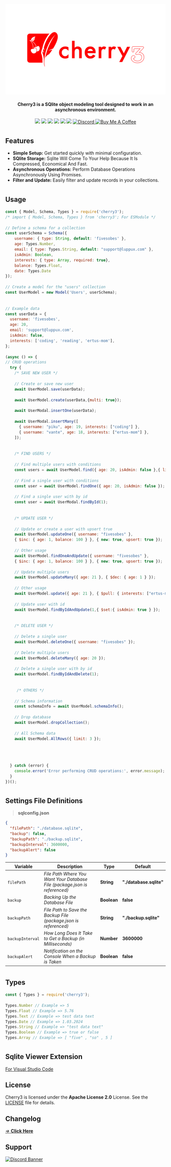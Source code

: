 <br/>
<img src="./assets/package-logo.png">
<h4 align="center">Cherry3 is a SQlite object modeling tool designed to work in an asynchronous environment.</h6>
<p align="center">
<img src="https://img.shields.io/npm/v/cherry3?style=for-the-badge">
<img src="https://img.shields.io/github/repo-size/Bes-js/cherry3?style=for-the-badge"> 
<img src="https://img.shields.io/npm/l/cherry3?style=for-the-badge"> 
<img src="https://img.shields.io/npm/dt/cherry3?style=for-the-badge"> 
<img src="https://img.shields.io/github/package-json/dependency-version/Bes-js/cherry3/knex?style=for-the-badge">
<img src="https://img.shields.io/github/package-json/dependency-version/Bes-js/cherry3/sqlite3?style=for-the-badge"> 
<a href="https://discord.gg/luppux" target="_blank"> 
<img alt="Discord" src="https://img.shields.io/badge/Support-Click%20here-7289d9?style=for-the-badge&logo=discord"> 
</a>
<a href="https://www.buymeacoffee.com/beykant" target="_blank">
<img src="https://cdn.buymeacoffee.com/buttons/v2/default-yellow.png" width="120px" height="30px" alt="Buy Me A Coffee">
</a>
</p>

#
## Features

* **Simple Setup:** Get started quickly with minimal configuration.
* **SQlite Storage:** Sqlite Will Come To Your Help Because It Is Compressed, Economical And Fast.
* **Asynchronous Operations:** Perform Database Operations Asynchronously Using Promises.
* **Filter and Update:** Easily filter and update records in your collections.
#
## Usage
```js
const { Model, Schema, Types } = require('cherry3');
/* import { Model, Schema, Types } from 'cherry3'; For ESModule */

// Define a schema for a collection
const userSchema = Schema({
    username: { type: String, default: 'fivesobes' },
    age: Types.Number,
    email: { type: Types.String, default: "support@luppux.com" },
    isAdmin: Boolean,
    interests: { type: Array, required: true},
    balance: Types.Float,
    date: Types.Date
});

// Create a model for the "users" collection
const UserModel = new Model('Users', userSchema);


// Example data
const userData = {
  username: 'fivesobes',
  age: 20,
  email: 'support@luppux.com',
  isAdmin: false,
  interests: ['coding', 'reading', 'ertus-mom'],
};

(async () => {
// CRUD operations
  try {
    /* SAVE NEW USER */

    // Create or save new user
    await UserModel.save(userData);

    await UserModel.create(userData,{multi: true});

    await UserModal.insertOne(userData);

    await UserModal.insertMany([
      { username: "piku", age: 19, interests: ["coding"] },
      { username: "vante", age: 18, interests: ["ertus-mom"] },
    ]);


    /* FIND USERS */

    // Find multiple users with conditions
    const users = await UserModel.find({ age: 20, isAdmin: false },{ limit: 2 });

    // Find a single user with conditions
    const user = await UserModel.findOne({ age: 20, isAdmin: false });

    // Find a single user with by id
    const user = await UserModal.findById(1);


    /* UPDATE USER */

    // Update or create a user with upsert true
    await UserModel.updateOne({ username: "fivesobes" }, 
    { $inc: { age: 1, balance: 100 } }, { new: true, upsert: true });

    // Other usage
    await UserModel.findOneAndUpdate({ username: "fivesobes" }, 
    { $inc: { age: 1, balance: 100 } }, { new: true, upsert: true });

    // Update multiple users
    await UserModel.updateMany({ age: 21 }, { $dec: { age: 1 } });

    // Other usage
    await UserModel.update({ age: 21 }, { $pull: { interests: ["ertus-mom"] } });

    // Update user with id
    await UserModel.findByIdAndUpdate(1,{ $set:{ isAdmin: true } });


    /* DELETE USER */

    // Delete a single user
    await UserModel.deleteOne({ username: "fivesobes" });

    // Delete multiple users
    await UserModel.deleteMany({ age: 20 });

    // Delete a single user with by id
    await UserModel.findByIdAndDelete(1);


     /* OTHERS */

    // Schema information
    const schemaInfo = await UserModel.schemaInfo();

    // Drop database
    await UserModel.dropCollection();

    // All Schema data
    await UserModel.AllRows({ limit: 3 });




  } catch (error) {
    console.error('Error performing CRUD operations:', error.message);
  }
})();
```
#
## Settings File Definitions
> **sqlconfig.json**
```json
{
  "filePath": "./database.sqlite",
  "backup": false,
  "backupPath": "./backup.sqlite",
  "backupInterval": 3600000,
  "backupAlert": false
} 
```

| Variable              | Description                                     | Type  | Default |
| ----------------------| ------------------------------------------------|-------| ----------------------- |
| `filePath`    | *File Path Where You Want Your Database File (package.json is referenced)* | **String** | **"./database.sqlite"** |
| `backup` | *Backing Up the Database File* | **Boolean** | **false** |
| `backupPath`  | *File Path to Save the Backup File (package.json is referenced)* | **String** | **"./backup.sqlite"** |
| `backupInterval` | *How Long Does It Take to Get a Backup (in Milliseconds)* | **Number** | **3600000** |
| `backupAlert` | *Notification on the Console When a Backup is Taken* | **Boolean** | **false** |
#
## Types
```js
const { Types } = require('cherry3');

Types.Number // Example => 5
Types.Float // Example => 5.76
Types.Text // Example => test data text
Types.Date // Example => 1.03.2024
Types.String // Example => "test data text"
Types.Boolean // Example => true or false
Types.Array // Example => [ "five" , "so" , 5 ]
```
#
## Sqlite Viewer Extension
[For Visual Studio Code](https://marketplace.visualstudio.com/items?itemName=yy0931.vscode-sqlite3-editor)

## License

Cherry3 is licensed under the **Apache License 2.0** License. See the [LICENSE](./LICENSE.md) file for details.

## Changelog

[*=>* **Click Here**](./CHANGELOG.md)

## Support

[![Discord Banner](https://api.weblutions.com/discord/invite/luppux/)](https://discord.gg/luppux)
